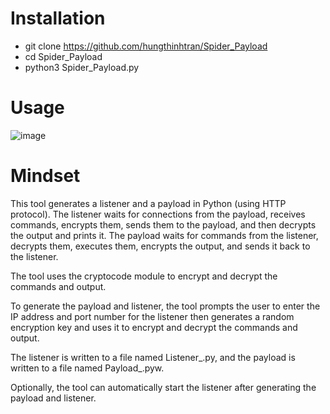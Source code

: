 # Installation
- git clone https://github.com/hungthinhtran/Spider_Payload
- cd Spider_Payload
- python3 Spider_Payload.py

# Usage
![image](https://user-images.githubusercontent.com/112708857/229701475-22b66b24-b246-4f0e-ac4e-306d65e6cffc.png)

# Mindset
This tool generates a listener and a payload in Python (using HTTP protocol). The listener waits for connections from the payload, receives commands, encrypts them, sends them to the payload, and then decrypts the output and prints it. The payload waits for commands from the listener, decrypts them, executes them, encrypts the output, and sends it back to the listener.

The tool uses  the cryptocode module to encrypt and decrypt the commands and output.

To generate the payload and listener, the tool prompts the user to enter the IP address and port number for the listener then generates a random encryption key and uses it to encrypt and decrypt the commands and output.

The listener is written to a file named Listener_<random>.py, and the payload is written to a file named Payload_<random>.pyw.

Optionally, the tool can automatically start the listener after generating the payload and listener.





